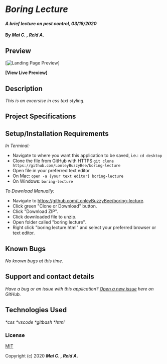 # _Boring Lecture_

#### _A brief lecture on pest control, 03/18/2020_

#### By _**Mai C. , Reid A.**_


## Preview

[![Landing Page Preview](url-for-img)]

**[View Live Preview]**

## Description

_This is an excersise in css text styling._

## Project Specifications



## Setup/Installation Requirements

_In Terminal:_

* Navigate to where you want this application to be saved, i.e.:
```cd desktop```
* Clone the file from GitHub with HTTPS
```git clone https://github.com/LonleyBuzzyBee/boring-lecture```
* Open file in your preferred text editor
* On Mac: ```open -a {your text editor} boring-lecture```
* On Windows: ```boring-lecture```

_To Download Manually:_

* Navigate to https://github.com/LonleyBuzzyBee/boring-lecture.
* Click green "Clone or Download" button.
* Click "Download ZIP".
* Click downloaded file to unzip.
* Open folder called "boring lecture".
* Right click "boring lecture.html" and select your preferred browser or text editor.

## Known Bugs

_No known bugs at this time._

## Support and contact details

_Have a bug or an issue with this application? [Open a new issue](https://github.com/LonleyBuzzyBee/boring-lecture/issues/{repo-name}/issues) here on GitHub._

## Technologies Used

_*css_
_*vscode_
_*gitbash_
_*html_

### License

[MIT](https://choosealicense.com/licenses/mit/)

Copyright (c) 2020 **_Mai C. , Reid A._**